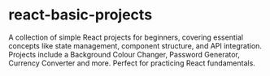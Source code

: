 # react-basic-projects
A collection of simple React projects for beginners, covering essential concepts like state management, component structure, and API integration. Projects include a Background Colour Changer, Password Generator, Currency Converter and more. Perfect for practicing React fundamentals.

